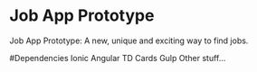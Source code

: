 # Job App Prototype
Job App Prototype: A new, unique and exciting way to find jobs.

#Dependencies
Ionic
Angular
TD Cards
Gulp
Other stuff...

